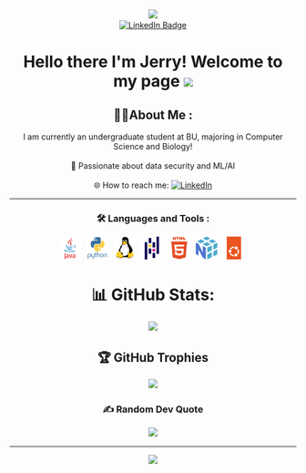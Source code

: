 <div id="header" align="center"><div id="header" align="center">
  <img src="https://i.giphy.com/media/v1.Y2lkPTc5MGI3NjExdWlmM3R6emV2ajY3ZTFicmtxbDFwYnltMnZibTlpYWxpZXUxbHZsdSZlcD12MV9pbnRlcm5hbF9naWZfYnlfaWQmY3Q9Zw/1FbU0sArGktaGGDe99/giphy.gif" width="300"/>
</div>

<div id="badges" align="center">
  <a href="https://www.linkedin.com/in/jerry-teixeira-a15b111aa">
    <img src="https://img.shields.io/badge/LinkedIn-blue?style=for-the-badge&logo=linkedin&logoColor=white" alt="LinkedIn Badge"/>
  </a>
</div>

<div style="text-align: center;">
  <h1>
    Hello there
    I'm Jerry! Welcome to my page 
    <img src="https://media.giphy.com/media/hvRJCLFzcasrR4ia7z/giphy.gif" width="35px"/>
  </h1>
</div>

## 👨‍💻About Me :

<be> I am currently an undergraduate student at BU, majoring in Computer Science and Biology!</br>
  <br>🌟 Passionate about data security and ML/AI </br>
  </br>🌐 How to reach me: [![LinkedIn](https://img.shields.io/badge/LinkedIn-%230077B5.svg?logo=linkedin&logoColor=white)](https://www.linkedin.com/in/jerry-teixeira-a15b111aa/)
  </br>

---

### :hammer_and_wrench: Languages and Tools :

<div>
  <img src="https://github.com/devicons/devicon/blob/master/icons/java/java-original-wordmark.svg" title="Java" alt="Java" width="40" height="40"/>&nbsp;
  <img src="https://github.com/devicons/devicon/blob/master/icons/python/python-original-wordmark.svg" title="Python" alt="Python" width="40" height="40"/>&nbsp;
  <img src="https://github.com/devicons/devicon/blob/master/icons/linux/linux-original.svg" title="LINUX" alt="LINUX" width="40" height="40"/>&nbsp;
  <img src="https://github.com/devicons/devicon/blob/master/icons/pandas/pandas-original.svg" title="Pandas" alt="Pandas" width="40" height="40"/>&nbsp;
  <img src="https://github.com/devicons/devicon/blob/master/icons/html5/html5-plain-wordmark.svg"  title="HTML5" alt="HTML5" width="40" height="40"/>&nbsp;
  <img src="https://github.com/devicons/devicon/blob/master/icons/numpy/numpy-original.svg" title="NUMPY" alt="NUMPY" width="40" height="40"/>&nbsp;
  <img src="https://github.com/devicons/devicon/blob/master/icons/ubuntu/ubuntu-original.svg" title="UBUNTU" alt="UBUNTU" width="40" height="40"/>&nbsp;
</div>


# 📊 GitHub Stats:
<p align="center">
  <img src="https://github-readme-stats.vercel.app/api?username=JerryBLT&theme=light&hide_border=false&include_all_commits=true&count_private=true&bg_color=89CFF0"/>
</p>





## 🏆 GitHub Trophies
![](https://github-profile-trophy.vercel.app/?username=JerryBLT&theme=radical&no-frame=false&no-bg=false&margin-w=4)

### ✍️ Random Dev Quote
![](https://quotes-github-readme.vercel.app/api?type=horizontal&theme=radical)

---
[![](https://visitcount.itsvg.in/api?id=JerryBLT&icon=0&color=4)](https://visitcount.itsvg.in)
